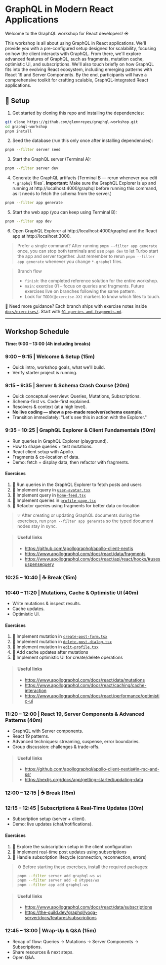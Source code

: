 # GraphQL in Modern React Applications

Welcome to the GraphQL workshop for React developers! ☀️

This workshop is all about using GraphQL in React applications. We'll provide you with a pre-configured setup designed for scalability, focusing on how the client interacts with GraphQL. From there, we'll explore advanced features of GraphQL, such as fragments, mutation cache, optimistic UI, and subscriptions. We'll also touch briefly on how GraphQL fits into the evolving React ecosystem, including emerging patterns with React 19 and Server Components. By the end, participants will have a comprehensive toolkit for crafting scalable, GraphQL-integrated React applications.

## 🔧 Setup

1. Get started by cloning this repo and installing the dependencies:

```sh
git clone https://github.com/glennreyes/graphql-workshop.git
cd graphql-workshop
pnpm install
```

2. Seed the database (run this only once after installing dependencies):

```sh
pnpm --filter server seed
```

3. Start the GraphQL server (Terminal A):

```sh
pnpm --filter server dev
```

4. Generate the GraphQL artifacts (Terminal B — rerun whenever you edit `*.graphql` files`. **Important:** Make sure the GraphQL Explorer is up and running at http://localhost:4000/graphql before running this command, as it needs to fetch the schema from the server.)

```sh
pnpm --filter app generate
```

5. Start the web app (you can keep using Terminal B):

```sh
pnpm --filter app dev
```

6. Open GraphQL Explorer at http://localhost:4000/graphql and the React app at http://localhost:3000.

> Prefer a single command? After running `pnpm --filter app generate` once, you can stop both terminals and use `pnpm dev` to let Turbo start the app and server together. Just remember to rerun `pnpm --filter app generate` whenever you change `*.graphql` files.

> Branch flow
>
> - `finish`: the completed reference solution for the entire workshop.
> - `main`: exercise 01 – focus on queries and fragments. Future exercises live on branches following the same pattern.
> - Look for `TODO(@exercise-XX)` markers to know which files to touch.

📘 Need more guidance? Each branch ships with exercise notes inside [`docs/exercises/`](docs/exercises). Start with [`01-queries-and-fragments.md`](docs/exercises/01-queries-and-fragments.md).

---

## **Workshop Schedule**

**Time: 9:00 – 13:00 (4h including breaks)**

### **9:00 – 9:15 | Welcome & Setup (15m)**

- Quick intro, workshop goals, what we'll build.
- Verify starter project is running.

### **9:15 – 9:35 | Server & Schema Crash Course (20m)**

- Quick conceptual overview: Queries, Mutations, Subscriptions.
- Schema-first vs. Code-first explained.
- Resolvers & context (at a high level).
- **No live coding — show a pre-made resolver/schema example.**
- Transition immediately: "Let's see this in action with the Explorer."

### **9:35 – 10:25 | GraphQL Explorer & Client Fundamentals (50m)**

- Run queries in GraphQL Explorer (playground).
- How to shape queries + test mutations.
- React client setup with Apollo.
- Fragments & co-location of data.
- Demo: fetch + display data, then refactor with fragments.

#### Exercises

1. 💎 Run queries in the GraphQL Explorer to fetch posts and users
2. 💎 Implement query in [`user-avatar.tsx`](app/components/user-avatar.tsx)
3. 💎 Implement query in [`home-feed.tsx`](app/components/home-feed.tsx)
4. 💎 Implement queries in [`profile-page.tsx`](app/components/profile-page.tsx)
5. 💎 Refactor queries using fragments for better data co-location

> 💡 After creating or updating GraphQL documents during the exercises, run `pnpm --filter app generate` so the typed document nodes stay in sync.

> #### Useful links
>
> - https://github.com/apollographql/apollo-client-nextjs
> - https://www.apollographql.com/docs/react/data/fragments
> - https://www.apollographql.com/docs/react/api/react/hooks/#usesuspensequery

### **10:25 – 10:40 | ☕️ Break (15m)**

### **10:40 – 11:20 | Mutations, Cache & Optimistic UI (40m)**

- Write mutations & inspect results.
- Cache updates.
- Optimistic UI.

#### Exercises

1. 💎 Implement mutation in [`create-post-form.tsx`](app/components/create-post-form.tsx)
2. 💎 Implement mutation in [`delete-post-dialog.tsx`](app/components/delete-post-dialog.tsx)
3. 💎 Implement mutation in [`edit-profile.tsx`](app/components/edit-profile.tsx)
4. 💎 Add cache updates after mutations
5. 💎 Implement optimistic UI for create/delete operations

> #### Useful links
>
> - https://www.apollographql.com/docs/react/data/mutations
> - https://www.apollographql.com/docs/react/caching/cache-interaction
> - https://www.apollographql.com/docs/react/performance/optimistic-ui

### **11:20 – 12:00 | React 19, Server Components & Advanced Patterns (40m)**

- GraphQL with Server components.
- React 19 patterns.
- Advanced techniques: streaming, suspense, error boundaries.
- Group discussion: challenges & trade-offs.

> #### Useful links
>
> - https://github.com/apollographql/apollo-client-nextjs#in-rsc-and-ssr
> - https://nextjs.org/docs/app/getting-started/updating-data

### **12:00 – 12:15 | ☕️ Break (15m)**

### **12:15 – 12:45 | Subscriptions & Real-Time Updates (30m)**

- Subscription setup (server + client).
- Demo: live updates (chat/notifications).

#### Exercises

1. 💎 Explore the subscription setup in the client configuration
2. 💎 Implement real-time post updates using subscriptions
3. 💎 Handle subscription lifecycle (connection, reconnection, errors)

> ⚙️ Before starting these exercises, install the required packages:
>
> ```sh
> pnpm --filter server add graphql-ws ws
> pnpm --filter server add -D @types/ws
> pnpm --filter app add graphql-ws
> ```

> #### Useful links
>
> - https://www.apollographql.com/docs/react/data/subscriptions
> - https://the-guild.dev/graphql/yoga-server/docs/features/subscriptions

### **12:45 – 13:00 | Wrap-Up & Q&A (15m)**

- Recap of flow: Queries → Mutations → Server Components → Subscriptions.
- Share resources & next steps.
- Open Q&A.
